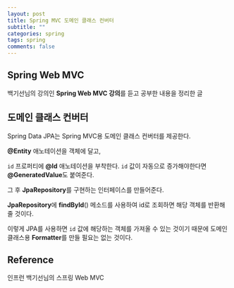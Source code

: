 ```yaml
---
layout: post
title: Spring MVC 도메인 클래스 컨버터
subtitle: ""
categories: spring
tags: spring
comments: false
---
```


## Spring Web MVC

백기선님의 강의인 **Spring Web MVC 강의**를 듣고 공부한 내용을 정리한 글

## 도메인 클래스 컨버터

Spring Data JPA는 Spring MVC용 도메인 클래스 컨버터를 제공한다.

**@Entity** 애노테이션을 객체에 달고,

`id` 프로퍼티에 **@Id** 애노테이션을 부착한다. `id` 값이 자동으로 증가해야한다면 **@GeneratedValue**도 붙여준다.

그 후 **JpaRepository**를 구현하는 인터페이스를 만들어준다.

**JpaRepository**에 **findById**() 메소드를 사용하여 id로 조회하면 해당 객체를 반환해줄 것이다.

이렇게 JPA를 사용하면 `id` 값에 해당하는 객체를 가져올 수 있는 것이기 때문에 도메인 클래스용 **Formatter**를 만들 필요는 없는 것이다.

## Reference

인프런 백기선님의 스프링 Web MVC
